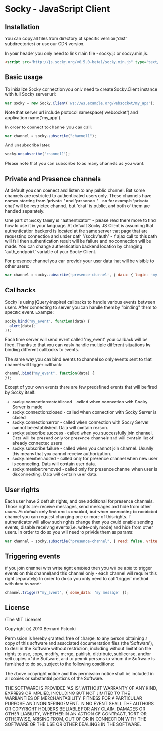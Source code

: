 # Socky - JavaScript Client

## Installation

You can copy all files from directory of specific version('dist' subdirectories) or use our CDN version.

In your header you only need to link main file - socky.js or socky.min.js.

``` html
<script src="http://js.socky.org/v0.5.0-beta1/socky.min.js" type="text/javascript"></script>
```

## Basic usage

To initialize Socky connection you only need to create Socky.Client instance with full Socky server url:

``` javascript
var socky = new Socky.Client('ws://ws.example.org/websocket/my_app');
```

Note that server url include protocol namespace('websocket') and application name('my_app').

In order to connect to channel you can call:

``` javascript
var channel = socky.subscribe("channel1");
```

And unsubscribe later:

``` javascript
socky.unsubscribe("channel1");
```

Please note that you can subscribe to as many channels as you want.

## Private and Presence channels

At default you can connect and listen to any public channel. But some channels are restricted to
authenticated users only. These channels have names starting from 'private-' and 'presence-' - so for example
'private-chat' will be restricted channel, but 'chat' is public, and both of them are handled separately.

One part of Socky family is "authenticator" - please read there more to find how to use it in your language.
At default Socky JS Client is assuming that authentication backend is located at the same server that page that
are requesting connection and under path '/socky/auth' - if ajax call to this path will fail then authentication
result will be failure and no connection will be made. You can change authentication backend location by changing
'auth_endpoint' variable of your Socky Client.

For presence channel you can provide your user data that will be visible to other users:

``` javascript
var channel = socky.subscribe("presence-channel", { data: { login: 'my login', sex: 'male' }});
```

## Callbacks

Socky is using jQuery-inspired callbacks to handle various events between users. After connecting to server you can
handle them by "binding" them to specific event. Example:

``` javascript
socky.bind("my_event", function(data) {
  alert(data);
});
```

Each time server will send event called 'my_event' your callback will be fired. Thanks to that you can easly handle
multiple different situations by binding different callbacks to events.

The same way you can bind events to channel so only events sent to that channel will trigger callback:

``` javascript
channel.bind("my_event", function(data) {
});
```

Except of your own events there are few predefined events that will be fired by Socky itself:

- socky:connection:established - called when connection with Socky Server is made
- socky:connection:closed - called when connection with Socky Server is closed
- socky:connection:error - called when connection with Socky Server cannot be established. Data will contain reason.
- socky:subscribe:success - called when you successfully join channel. Data will be presend only for presence channels and will contain list of already connected users
- socky:subscribe:failure - called when you cannot join channel. Usually this means that you cannot receive authorization.
- socky:member:added - called only for presence channel when new user is connecting. Data will contain user data.
- socky:member:removed - called only for presence channel when user is disconnecting. Data will contain user data.

## User rights

Each user have 2 default rights, and one additional for presence channels. Those rights are: receive messages, send messages and hide from other users. At default only first one is enabled, but when connecting to restricted channel you can request changing one or more of this rights. If authenticator will allow such rights change then you could enable sending events, disable receiving events(i.e. write-only mode) and hide from other users. In order to do so you will need to privide them as params:

``` javascript
var channel = socky.subscribe("presence-channel", { read: false, write: true, hide: true }});
```

## Triggering events

If you join channel with write right enabled then you will be able to trigger events on this channel(and this channel only - each channel will require this right separately) In order to do so you only need to call 'trigger' method with data to send:

``` javascript
channel.trigger("my_event", { some_data: 'my message' });
```

## License

(The MIT License)

Copyright (c) 2010 Bernard Potocki

Permission is hereby granted, free of charge, to any person obtaining a copy of this software and associated documentation files (the 'Software'), to deal in the Software without restriction, including without limitation the rights to use, copy, modify, merge, publish, distribute, sublicense, and/or sell copies of the Software, and to permit persons to whom the Software is furnished to do so, subject to the following conditions:

The above copyright notice and this permission notice shall be included in all copies or substantial portions of the Software.

THE SOFTWARE IS PROVIDED 'AS IS', WITHOUT WARRANTY OF ANY KIND, EXPRESS OR IMPLIED, INCLUDING BUT NOT LIMITED TO THE WARRANTIES OF MERCHANTABILITY, FITNESS FOR A PARTICULAR PURPOSE AND NONINFRINGEMENT.  IN NO EVENT SHALL THE AUTHORS OR COPYRIGHT HOLDERS BE LIABLE FOR ANY CLAIM, DAMAGES OR OTHER LIABILITY, WHETHER IN AN ACTION OF CONTRACT, TORT OR OTHERWISE, ARISING FROM, OUT OF OR IN CONNECTION WITH THE SOFTWARE OR THE USE OR OTHER DEALINGS IN THE SOFTWARE.